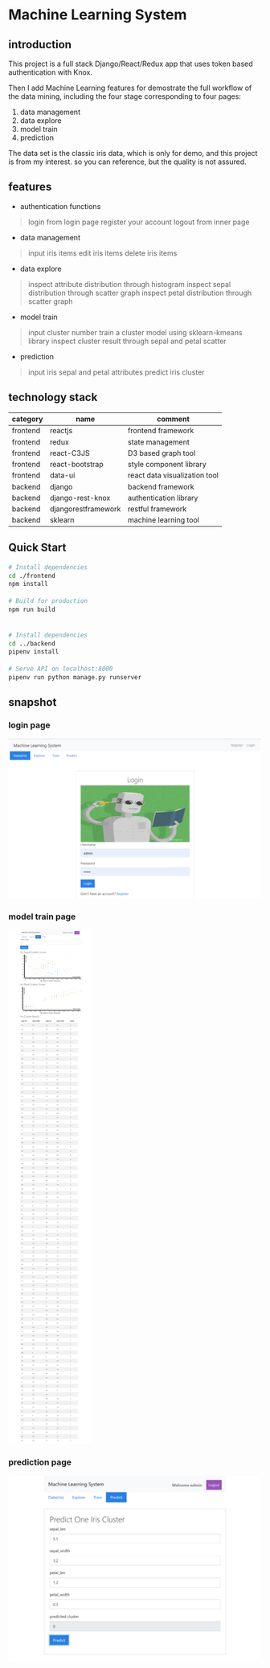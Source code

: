 # Machine Learning System

## introduction

This project is a full stack Django/React/Redux app that uses token based authentication with Knox.

Then I add Machine Learning features for demostrate the full workflow of the data mining, including the four stage corresponding to four pages:
1. data management
2. data explore
3. model train
4. prediction

The data set is the classic iris data, which is only for demo, and this project is from my interest. so you can reference, but the quality is not assured.

## features

* authentication functions
> login from login page
> register your account
> logout from inner page

* data management
> input iris items
> edit iris items
> delete iris items

* data explore
> inspect attribute distribution through histogram
> inspect sepal distribution through scatter graph
> inspect petal distribution through scatter graph

* model train
> input cluster number
> train a cluster model using sklearn-kmeans library
> inspect cluster result through sepal and petal scatter

* prediction
> input iris sepal and petal attributes
> predict iris cluster

## technology stack


category | name | comment
---------|----------|---------
 frontend | reactjs | frontend framework
 frontend | redux | state management
 frontend | react-C3JS | D3 based graph tool
 frontend | react-bootstrap | style component library
 frontend | data-ui | react data visualization tool
 backend | django | backend framework
 backend | django-rest-knox | authentication library
 backend | djangorestframework | restful framework
 backend | sklearn | machine learning tool

## Quick Start

```bash
# Install dependencies
cd ./frontend
npm install

# Build for production
npm run build


# Install dependencies
cd ../backend
pipenv install

# Serve API on localhost:8000
pipenv run python manage.py runserver

```

## snapshot

### login page
![avatar](./snapshot/loginpage.png)

### model train page
![avatar](./snapshot/train.png)

### prediction page
![avatar](./snapshot/predict.png)


